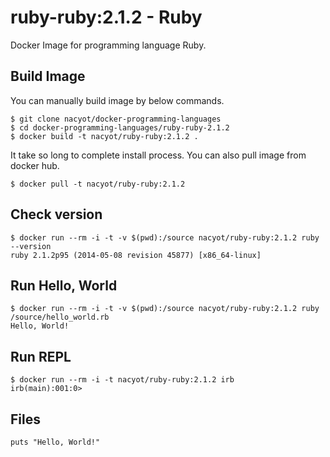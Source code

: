 # ruby-ruby:2.1.2 - Ruby

Docker Image for programming language Ruby.

## Build Image

You can manually build image by below commands.

```
$ git clone nacyot/docker-programming-languages
$ cd docker-programming-languages/ruby-ruby-2.1.2
$ docker build -t nacyot/ruby-ruby:2.1.2 .
```

It take so long to complete install process. You can also pull image from docker hub.

```
$ docker pull -t nacyot/ruby-ruby:2.1.2
```

## Check version

```
$ docker run --rm -i -t -v $(pwd):/source nacyot/ruby-ruby:2.1.2 ruby --version
ruby 2.1.2p95 (2014-05-08 revision 45877) [x86_64-linux]
```

## Run Hello, World

```
$ docker run --rm -i -t -v $(pwd):/source nacyot/ruby-ruby:2.1.2 ruby /source/hello_world.rb
Hello, World!
```

## Run REPL

```
$ docker run --rm -i -t nacyot/ruby-ruby:2.1.2 irb
irb(main):001:0> 
```

## Files

```
puts "Hello, World!"
```
